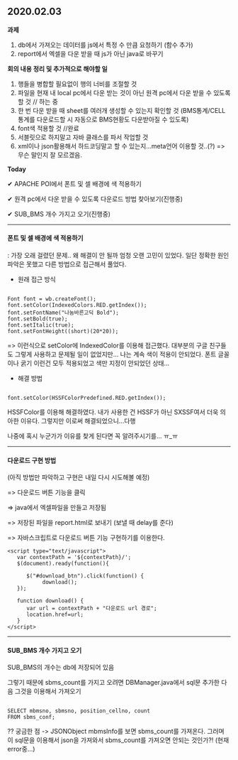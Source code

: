 ## 2020.02.03

**과제**
1) db에서 가져오는 데이터를 js에서 특정 수 만큼 요청하기 (함수 추가)
2) report에서 엑셀을 다운 받을 때 js가 아닌 java로 바꾸기

**회의 내용 정리 및 추가적으로 해야할 일**
1) 행들을 병합할 필요없이 행의 너비를 조절할 것
2) 파일을 현재 내 local pc에서 다운 받는 것이 아닌 원격 pc에서 다운 받을 수 있도록 할 것 // 하는 중
3) 한 번 다운 받을 때 sheet를 여러개 생성할 수 있는지 확인할 것 (BMS통계/CELL통계를 다운로드할 시 자동으로 BMS현황도 다운받아질 수 있도록)
4) font색 적용할 것 //완료
5) 서블릿으로 하지말고 자바 클래스를 파서 작업할 것
6) xml이나 json활용해서 하드코딩말고 할 수 있는지...meta언어 이용할 것..(?) => 무슨 말인지 잘 모르겠음.

**Today**

&#10004; APACHE POI에서 폰트 및 셀 배경에 색 적용하기

&#10004; 원격 pc에서 다운 받을 수 있도록 다운로드 방법 찾아보기(진행중)

&#10004; SUB_BMS 개수 가지고 오기(진행중)

---

#### 폰트 및 셀 배경에 색 적용하기
: 가장 오래 걸렸던 문제.. 왜 해결이 안 될까 엄청 오랜 고민이 있었다.
일단 정확한 원인파악은 못했고 다른 방법으로 접근해서 풀었다.
* 원래 접근 방식
```

Font font = wb.createFont();
font.setColor(IndexedColors.RED.getIndex());
font.setFontName("나눔바른고딕 Bold");
font.setBold(true);
font.setItalic(true);
font.setFontHeight((short)(20*20));

```
=> 이런식으로 setColor에 IndexedColor를 이용해 접근했다.
대부분의 구글 친구들도 그렇게 사용하고 문제될 일이 없었지만... 나는 계속 색이 적용이 안되었다.
폰트 글꼴이나 굵기 이런건 모두 적용되었고 색만 지정이 안되었던 상태...

* 해결 방법
```

font.setColor(HSSFColorPredefined.RED.getIndex());

```
HSSFColor를 이용해 해결하였다. 내가 사용한 건 HSSF가 아닌 SXSSF여서 더욱 의아한 이유다. 그렇지만 이로써 해결되었으니...다행

나중에 혹시 누군가가 이유를 찾게 된다면 꼭 알려주시기를... ㅠ_ㅠ

---

#### 다운로드 구현 방법
(아직 방법만 파악하고 구현은 내일 다시 시도해볼 예정)

=> 다운로드 버튼 기능을 클릭 

=> java에서 엑셀파일을 만들고 저장됨

=> 저장된 파일을 report.html로 보내기 (보낼 때 delay를 준다)

=> 자바스크립트로 다운로드 버튼 기능 구현하기를 이용한다.
```
<script type="text/javascript">      
   var contextPath = '${contextPath}/';   
   $(document).ready(function(){

      $("#download_btn").click(function() {
           download();
   });      

   function download() {
      var url = contextPath + "다운로드 url 경로";
      location.href=url;
   }
</script>
```

---

#### SUB_BMS 개수 가지고 오기
SUB_BMS의 개수는 db에 저장되어 있음

그렇기 때문에 sbms_count를 가지고 오려면 DBManager.java에서 sql문 추가한 다음 그것을 이용해서 가져오기
```

SELECT mbmsno, sbmsno, position_cellno, count
FROM sbms_conf;

```
?? 궁금한 점
-> JSONObject mbmsInfo를 보면 sbms_count를 가져온다. 그러며 이 sql문을 이용해서 json을 가져와서 sbms_count를 가져오면 안되는 것인가?! (현재 error중...)
